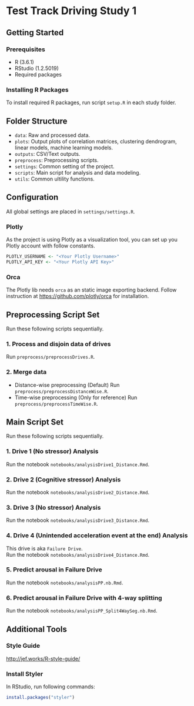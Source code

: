 # Test Track Driving Study 1

## Getting Started
### Prerequisites
- R (3.6.1)
- RStudio (1.2.5019)
- Required packages

### Installing R Packages
To install required R packages, run script `setup.R` in each study folder.

## Folder Structure
- `data`: Raw and processed data.
- `plots`: Output plots of correlation matrices, clustering dendrogram, linear models, machine learning models.
- `outputs`: CSV/Text outputs.
- `preprocess`: Preprocessing scripts.
- `settings`: Common setting of the project.
- `scripts`: Main script for analysis and data modeling.
- `utils`: Common ultility functions.

## Configuration
All global settings are placed in `settings/settings.R`.

### Plotly
As the project is using Plotly as a visualization tool, you can set up you Plotly account with follow constants.
```R
PLOTLY_USERNAME <- "<Your Plotly Username>"
PLOTLY_API_KEY <- "<Your Plotly API Key>"
```

### Orca
The Plotly lib needs `orca` as an static image exporting backend. 
Follow instruction at https://github.com/plotly/orca for installation.

## Preprocessing Script Set
Run these following scripts sequentially.
### 1. Process and disjoin data of drives
Run `preprocess/preprocessDrives.R`.
### 2. Merge data
- Distance-wise preprocessing (Default)
Run `preprocess/preprocessDistanceWise.R`. 
- Time-wise preprocessing (Only for reference)
Run `preprocess/preprocessTimeWise.R`.

## Main Script Set
Run these following scripts sequentially.
### 1. Drive 1 (No stressor) Analysis
Run the notebook `notebooks/analysisDrive1_Distance.Rmd`.
### 2. Drive 2 (Cognitive stressor) Analysis
Run the notebook `notebooks/analysisDrive2_Distance.Rmd`.
### 3. Drive 3 (No stressor) Analysis
Run the notebook `notebooks/analysisDrive3_Distance.Rmd`.
### 4. Drive 4 (Unintended acceleration event at the end) Analysis
This drive is aka `Failure Drive`.  
Run the notebook `notebooks/analysisDrive4_Distance.Rmd`.
### 5. Predict arousal in Failure Drive
Run the notebook `notebooks/analysisPP.nb.Rmd`.
### 6. Predict arousal in Failure Drive with 4-way splitting
Run the notebook `notebooks/analysisPP_Split4WaySeg.nb.Rmd`.


## Additional Tools
### Style Guide
http://jef.works/R-style-guide/

### Install Styler
In RStudio, run following commands:
```r
install.packages("styler")
```